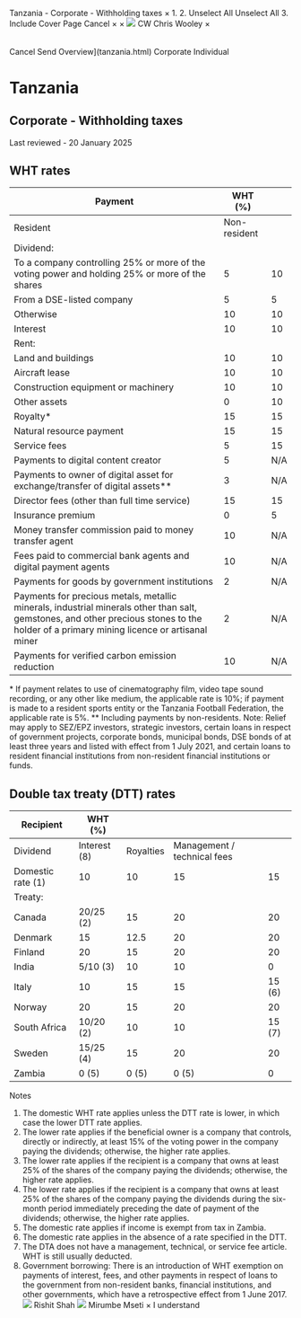 Tanzania - Corporate - Withholding taxes
×
1.
2.
Unselect All
Unselect All
3.
Include Cover Page
Cancel
×
×
![](-/media/world-wide-tax-summaries/attachments/global---chris-wooley.ashx%3Frev=ac5e5f3223b34096b1afc2a6009c7320&revision=ac5e5f32-23b3-4096-b1af-c2a6009c7320&hash=859B7ADC84DC2CBEC9760E9E6EE7DE6D0A8BFCDF)
CW
Chris Wooley
×
######
Cancel
Send
Overview](tanzania.html)
Corporate
Individual
# Tanzania
## Corporate - Withholding taxes
Last reviewed - 20 January 2025
## WHT rates
| Payment | WHT (%) | |
| --- | --- | --- |
| Resident | Non-resident |
| Dividend: |  |  |
| To a company controlling 25% or more of the voting power and holding 25% or more of the shares | 5 | 10 |
| From a DSE-listed company | 5 | 5 |
| Otherwise | 10 | 10 |
| Interest | 10 | 10 |
| Rent: |  |  |
| Land and buildings | 10 | 10 |
| Aircraft lease | 10 | 10 |
| Construction equipment or machinery | 10 | 10 |
| Other assets | 0 | 10 |
| Royalty\* | 15 | 15 |
| Natural resource payment | 15 | 15 |
| Service fees | 5 | 15 |
| Payments to digital content creator | 5 | N/A |
| Payments to owner of digital asset for exchange/transfer of digital assets\*\* | 3 | N/A |
| Director fees (other than full time service) | 15 | 15 |
| Insurance premium | 0 | 5 |
| Money transfer commission paid to money transfer agent | 10 | N/A |
| Fees paid to commercial bank agents and digital payment agents | 10 | N/A |
| Payments for goods by government institutions | 2 | N/A |
| Payments for precious metals, metallic minerals, industrial minerals other than salt, gemstones, and other precious stones to the holder of a primary mining licence or artisanal miner | 2 | N/A |
| Payments for verified carbon emission reduction | 10 | N/A |
\* If payment relates to use of cinematography film, video tape sound recording, or any other like medium, the applicable rate is 10%; if payment is made to a resident sports entity or the Tanzania Football Federation, the applicable rate is 5%.
\*\* Including payments by non-residents.
Note: Relief may apply to SEZ/EPZ investors, strategic investors, certain loans in respect of government projects, corporate bonds, municipal bonds, DSE bonds of at least three years and listed with effect from 1 July 2021, and certain loans to resident financial institutions from non-resident financial institutions or funds.
## Double tax treaty (DTT) rates
| Recipient | WHT (%) | | | |
| --- | --- | --- | --- | --- |
| Dividend | Interest (8) | Royalties | Management / technical fees |
| Domestic rate (1) | 10 | 10 | 15 | 15 |
| Treaty: |  |  |  |  |
| Canada | 20/25 (2) | 15 | 20 | 20 |
| Denmark | 15 | 12.5 | 20 | 20 |
| Finland | 20 | 15 | 20 | 20 |
| India | 5/10 (3) | 10 | 10 | 0 |
| Italy | 10 | 15 | 15 | 15 (6) |
| Norway | 20 | 15 | 20 | 20 |
| South Africa | 10/20 (2) | 10 | 10 | 15 (7) |
| Sweden | 15/25 (4) | 15 | 20 | 20 |
| Zambia | 0 (5) | 0 (5) | 0 (5) | 0 |
Notes
1. The domestic WHT rate applies unless the DTT rate is lower, in which case the lower DTT rate applies.
2. The lower rate applies if the beneficial owner is a company that controls, directly or indirectly, at least 15% of the voting power in the company paying the dividends; otherwise, the higher rate applies.
3. The lower rate applies if the recipient is a company that owns at least 25% of the shares of the company paying the dividends; otherwise, the higher rate applies.
4. The lower rate applies if the recipient is a company that owns at least 25% of the shares of the company paying the dividends during the six-month period immediately preceding the date of payment of the dividends; otherwise, the higher rate applies.
5. The domestic rate applies if income is exempt from tax in Zambia.
6. The domestic rate applies in the absence of a rate specified in the DTT.
7. The DTA does not have a management, technical, or service fee article. WHT is still usually deducted.
8. Government borrowing: There is an introduction of WHT exemption on payments of interest, fees, and other payments in respect of loans to the government from non-resident banks, financial institutions, and other governments, which have a retrospective effect from 1 June 2017.
![](-/media/world-wide-tax-summaries/attachments/tanzania---rishit-shah.ashx%3Frev=a461f3da77544bc19ebd13d4a77bd1ad&revision=a461f3da-7754-4bc1-9ebd-13d4a77bd1ad&hash=1382D5458EC0FA6DA64ABCB6F281E5467491746E)
Rishit Shah
![](-/media/world-wide-tax-summaries/attachments/tanzania---mirumbe_mseti.ashx%3Frev=07a1187f85e24761a6bd23d4c8082504&revision=07a1187f-85e2-4761-a6bd-23d4c8082504&hash=D438C1A9ADD82C47613379E132854D1465809549)
Mirumbe Mseti
×
I understand